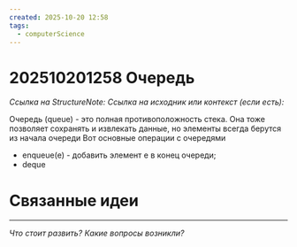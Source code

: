 ```yaml
---
created: 2025-10-20 12:58
tags:
  - computerScience
---
```

# 202510201258 Очередь

*Ссылка на StructureNote:*
*Ссылка на исходник или контекст (если есть):* 

Очередь (queue) - это полная противоположность стека. Она тоже позволяет сохранять и извлекать данные, но элементы всегда берутся из начала очереди
Вот основные операции с очередями
- enqueue(e) - добавить элемент e в конец очереди;
- deque
# Связанные идеи

---

*Что стоит развить? Какие вопросы возникли?*
